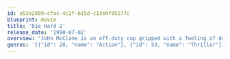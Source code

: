 ```yaml
---
id: a53a2809-cfac-4c2f-b15d-c13e0f89277c
blueprint: movie
title: 'Die Hard 2'
release_date: '1990-07-02'
overview: "John McClane is an off-duty cop gripped with a feeling of déjà vu when on a snowy Christmas Eve in the nation's capital, terrorists seize a major international airport, holding thousands of holiday travelers hostage. Renegade military commandos led by a murderous rogue officer plot to rescue a drug lord from justice and are prepared for every contingency except one: McClane's smart-mouthed heroics."
genres: '[{"id": 28, "name": "Action"}, {"id": 53, "name": "Thriller"}]'
---
```

